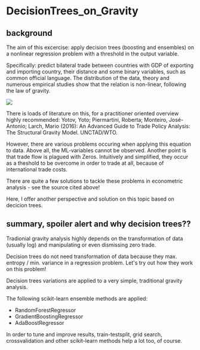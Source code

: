# DecisionTrees_on_Gravity

## background
The aim of this excercise: apply decision trees (boosting and ensembles) on a nonlinear regression problem with a threshold in the output variable. 

Specifically: predict bilateral trade between countries with GDP of exporting and importing country, their distance and some binary variables, such as common official language. 
The distribution of the data, theory and numerous empirical studies show that the relation is non-linear, following the law of gravity. 

<img src="https://render.githubusercontent.com/render/math?math=tradeFlow=\frac{GDP_{exp}*GDP_{imp}}{GDP_{world}}*(\frac{tradeCosts}{ML_{exp}*ML_{imp}})^{1-elast}">

There is loads of literature on this, for a practitioner oriented overview highly recommended: Yotov, Yoto; Piermartini, Roberta; Monteiro, José-Antonio; Larch, Mario (2016): An Advanced Guide to Trade Policy Analysis: The Structural Gravity Model. UNCTAD/WTO.

However, there are various problems occuring when applying this equation to data. Above all, the ML-variables cannot be observed. Another point is that trade flow is plagued with Zeros. Intuitively and simplified, they occur as a theshold to be overcome in order to trade at all, because of international trade costs.

There are quite a few solutions to tackle these problems in econometric analysis - see the source cited above!

Here, I offer another perspective and solution on this topic based on decicion trees.

## summary, spoiler alert and why decision trees??

Tradionial gravity analysis highly depends on the transformation of data (usually log) and manipulating or even dismissing zero trade. 

Decision trees do not need transformation of data because they max. entropy / min. variance in a regression problem. Let's try out how they work on this problem!

Decision trees variations are applied to a very simple, traditional gravity analysis. 

The following scikit-learn ensemble methods are applied:
* RandomForestRegressor
* GradientBoostingRegressor
* AdaBoostRegressor

In order to tune and improve results, train-testsplit, grid search, crossvalidation and other scikit-learn methods help a lot too, of course.



